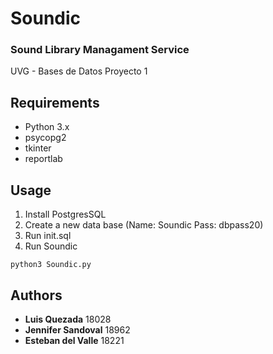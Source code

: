 # Soundic
### Sound Library Managament Service
UVG - Bases de Datos
Proyecto 1

## Requirements
* Python 3.x
* psycopg2
* tkinter
* reportlab

## Usage
1. Install PostgresSQL
2. Create a new data base (Name: Soundic Pass: dbpass20)
3. Run init.sql
4. Run Soundic
```
python3 Soundic.py
```

## Authors
* **Luis Quezada** 18028
* **Jennifer Sandoval** 18962
* **Esteban del Valle** 18221